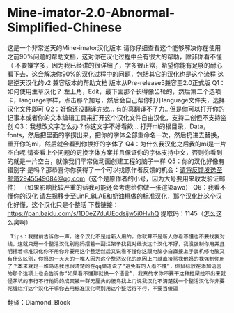 # Mine-imator-2.0-Abnormal-Simplified-Chinese
这是一个非常逆天的Mine-imator汉化版本
请你仔细查看这个能够解决你在使用之前90%问题的帮助文档，这对你在汉化过程中会有很大的帮助，除非你看不懂（
不要嫌字多，因为我已经讲的很详细了，字多很正常，希望你能有足够的耐心看下去，这会解决你90%的汉化过程中的问题，包括其它的汉化也是这个流程
这是逆天汉化的v2 兼容版本的帮助文档
版本从Pre-release5兼容至2.0正式版
Q1：如何使用生草汉化？
	左上角，Edit，最下面那个长得像齿轮的，然后第二个选项卡，language字样，点击那个加号，然后会自己帮你打开language文件夹，选择汉化文件即可
Q2：好像还没翻译完欸...
	有的真翻译不了力...但是你可以打开你的记事本或者你的文本编辑工具来打开这个汉化文件自由汉化，支持二创但不支持盗创
Q3：我想改文字怎么办？你这文字不好看欸...
	打开mi的根目录，Data，fonts，然后把里面的字捞出来，把你的字体全部重命名一次，然后扔进去替换，重开你的mi，然后就会看到你换好的字体了
Q4：为什么我汉化之后我的mi是一片空白呢
	请查看上个问题的更换字体方案并且保证你的字体支持中文，否则你看到的就是一片空白，就像我们平常做动画创建工程的脑子一样
Q5：你的汉化好像有错别字
	是吗？那恭喜你你获得了一个可以找原作者反馈的机会：请将反馈发送至邮箱2945549684@qq.com（这个是原作者的小号，因为大号要用来收发验证邮件）
	（如果影响比较严重的话我可能还会考虑给你做一张渲染awa）
Q6：我看不懂你的汉化
	请左拐移步至LinF_BLAE和奶油桃做的标准汉化，那个汉化比这个汉化好懂，这个汉化只是个整活
	下载链接：https://pan.baidu.com/s/1D0eZ7duUEodsijw5i0HvhQ
	 提取码：1145（怎么这么臭啊）

     Tips：我提前告诉你一声，这个汉化不是给新人用的，你就算不是新人你看不懂也不要找我对线，这就只是一个整活汉化别他妈摆着一副烂架子找我对线说这个汉化不好，我没强制你用并且明摆着标准汉化你不用你非要用这个整活然后又说看不懂你这跟电脑小白直接上手装机修电脑又有什么区别，你妈的一天天的一堆人因为这个整活汉化的原因上门就直接骂我他妈的我强制你用了？本来就是一堆鸟语我也很清楚的在qq频道说了“避免有的人看不懂”，你鼠标放在添加语言的那个选项上也会告诉你“如果看不懂那就换一个语言”，我真的求你不要干这种拉屎拉不出来就怪茅坑的事行不行他妈的成天被一群无厘头的傻鸟找上门说我汉化不清楚就一个整活汉化你非要死缠烂打这个汉化干嘛你去用标准汉化啊别用这个整活行不行，不要当傻逼

翻译：Diamond_Block
